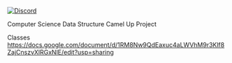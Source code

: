 [![Discord](https://cdn.discordapp.com/attachments/513430601106325507/513922147798876170/unknown.png)](https://discordapp.com/)

Computer Science Data Structure Camel Up Project

Classes
https://docs.google.com/document/d/1RM8Nw9QdEaxuc4aLWVhM9r3Klf8ZajCnszvXlRGxNlE/edit?usp=sharing
